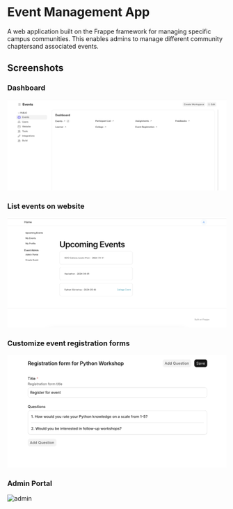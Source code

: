 # Event Management App

A web application built on the Frappe framework for managing specific campus communities. This enables admins to manage different community chaptersand associated events.


## Screenshots

### Dashboard
![Dashboard](./de_tinkerhub/public/images/dashboard.png)
### List events on website
![upcoming](./de_tinkerhub/public/images/upcoming.png)
### Customize event registration forms
![reg-form](./de_tinkerhub/public/images/reg-form.png)
### Admin Portal
![admin](./de_tinkerhub/public/images/reg-form.png.png)